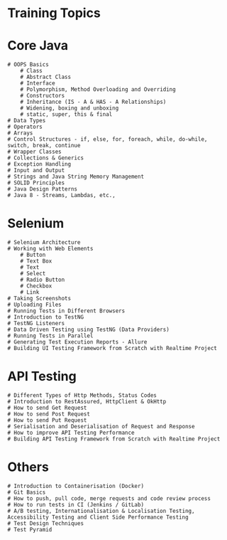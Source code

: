 # Training Topics

# Core Java
	# OOPS Basics
		# Class
		# Abstract Class
		# Interface
		# Polymorphism, Method Overloading and Overriding
		# Constructors
		# Inheritance (IS - A & HAS - A Relationships)
		# Widening, boxing and unboxing
		# static, super, this & final
	# Data Types
	# Operators
	# Arrays
	# Control Structures - if, else, for, foreach, while, do-while, switch, break, continue
	# Wrapper Classes
	# Collections & Generics
	# Exception Handling
	# Input and Output
	# Strings and Java String Memory Management
	# SOLID Principles
	# Java Design Patterns
	# Java 8 - Streams, Lambdas, etc.,
	
# Selenium
	# Selenium Architecture
	# Working with Web Elements
		# Button
		# Text Box
		# Text
		# Select
		# Radio Button
		# Checkbox
		# Link
	# Taking Screenshots
	# Uploading Files
	# Running Tests in Different Browsers
	# Introduction to TestNG
	# TestNG Listeners
	# Data Driven Testing using TestNG (Data Providers)
	# Running Tests in Parallel
	# Generating Test Execution Reports - Allure
	# Building UI Testing Framework from Scratch with Realtime Project
	
# API Testing
	# Different Types of Http Methods, Status Codes
	# Introduction to RestAssured, HttpClient & OkHttp
	# How to send Get Request
	# How to send Post Request
	# How to send Put Request
	# Serialisation and Deserialisation of Request and Response
	# How to improve API Testing Performance
	# Building API Testing Framework from Scratch with Realtime Project
# Others
	# Introduction to Containerisation (Docker)
	# Git Basics
	# How to push, pull code, merge requests and code review process
	# How to run tests in CI (Jenkins / GitLab)
	# A/B testing, Internationalisation & Localisation Testing, Accessibility Testing and Client Side Performance Testing
	# Test Design Techniques
	# Test Pyramid
	
